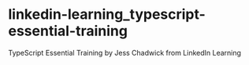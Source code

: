 # linkedin-learning_typescript-essential-training
TypeScript Essential Training by Jess Chadwick from LinkedIn Learning
